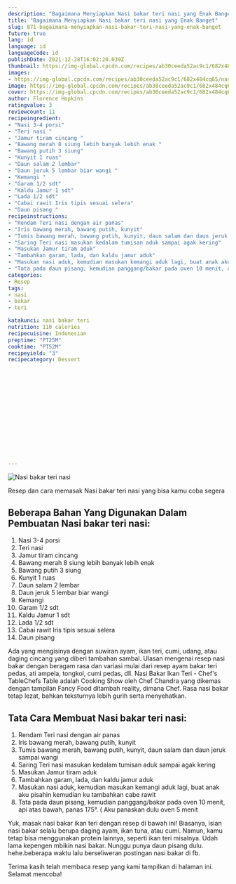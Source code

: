 ```yaml
---
description: "Bagaimana Menyiapkan Nasi bakar teri nasi yang Enak Banget"
title: "Bagaimana Menyiapkan Nasi bakar teri nasi yang Enak Banget"
slug: 871-bagaimana-menyiapkan-nasi-bakar-teri-nasi-yang-enak-banget
future: true
lang: id
language: id
languageCode: id
publishDate: 2021-12-28T16:02:20.039Z 
thumbnail: https://img-global.cpcdn.com/recipes/ab30ceeda52ac9c1/682x484cq65/nasi-bakar-teri-nasi-foto-resep-utama.png
images:
- https://img-global.cpcdn.com/recipes/ab30ceeda52ac9c1/682x484cq65/nasi-bakar-teri-nasi-foto-resep-utama.png
image: https://img-global.cpcdn.com/recipes/ab30ceeda52ac9c1/682x484cq65/nasi-bakar-teri-nasi-foto-resep-utama.png
cover: https://img-global.cpcdn.com/recipes/ab30ceeda52ac9c1/682x484cq65/nasi-bakar-teri-nasi-foto-resep-utama.png
author: Florence Hopkins
ratingvalue: 3
reviewcount: 11
recipeingredient:
- "Nasi 3-4 porsi"
- "Teri nasi "
- "Jamur tiram cincang "
- "Bawang merah 8 siung lebih banyak lebih enak "
- "Bawang putih 3 siung"
- "Kunyit 1 ruas"
- "Daun salam 2 lembar"
- "Daun jeruk 5 lembar biar wangi "
- "Kemangi "
- "Garam 1/2 sdt"
- "Kaldu Jamur 1 sdt"
- "Lada 1/2 sdt"
- "Cabai rawit Iris tipis sesuai selera"
- "Daun pisang "
recipeinstructions:
- "Rendam Teri nasi dengan air panas"
- "Iris bawang merah, bawang putih, kunyit"
- "Tumis bawang merah, bawang putih, kunyit, daun salam dan daun jeruk sampai wangi"
- "Saring Teri nasi masukan kedalam tumisan aduk sampai agak kering"
- "Masukan Jamur tiram aduk"
- "Tambahkan garam, lada, dan kaldu jamur aduk"
- "Masukan nasi aduk, kemudian masukan kemangi aduk lagi, buat anak aku pisahin kemudian ku tambahkan cabe rawit"
- "Tata pada daun pisang, kemudian panggang/bakar pada oven 10 menit, api atas bawah, panas 175°. ( Aku panaskan dulu oven 5 menit"
categories:
- Resep
tags:
- nasi
- bakar
- teri

katakunci: nasi bakar teri 
nutrition: 110 calories
recipecuisine: Indonesian
preptime: "PT25M"
cooktime: "PT52M"
recipeyield: "3"
recipecategory: Dessert


     
    
    
    
    
    
    
    
    
    
    
      
    
---
```



![Nasi bakar teri nasi](https://img-global.cpcdn.com/recipes/ab30ceeda52ac9c1/682x484cq65/nasi-bakar-teri-nasi-foto-resep-utama.png)

Resep dan cara memasak  Nasi bakar teri nasi yang bisa kamu coba segera

<!--inarticleads1-->

## Beberapa Bahan Yang Digunakan Dalam Pembuatan Nasi bakar teri nasi:

1. Nasi 3-4 porsi
1. Teri nasi 
1. Jamur tiram cincang 
1. Bawang merah 8 siung lebih banyak lebih enak 
1. Bawang putih 3 siung
1. Kunyit 1 ruas
1. Daun salam 2 lembar
1. Daun jeruk 5 lembar biar wangi 
1. Kemangi 
1. Garam 1/2 sdt
1. Kaldu Jamur 1 sdt
1. Lada 1/2 sdt
1. Cabai rawit Iris tipis sesuai selera
1. Daun pisang 

Ada yang mengisinya dengan suwiran ayam, ikan teri, cumi, udang, atau daging cincang yang diberi tambahan sambal. Ulasan mengenai resep nasi bakar dengan beragam rasa dan variasi mulai dari resep ayam bakar teri pedas, ati ampela, tongkol, cumi pedas, dll. Nasi Bakar Ikan Teri - Chef&#39;s TableChefs Table adalah Cooking Show oleh Chef Chandra yang dikemas dengan tampilan Fancy Food ditambah reality, dimana Chef. Rasa nasi bakar tetap lezat, bahkan teksturnya lebih gurih serta menyehatkan. 

<!--inarticleads2-->

## Tata Cara Membuat Nasi bakar teri nasi:

1. Rendam Teri nasi dengan air panas
1. Iris bawang merah, bawang putih, kunyit
1. Tumis bawang merah, bawang putih, kunyit, daun salam dan daun jeruk sampai wangi
1. Saring Teri nasi masukan kedalam tumisan aduk sampai agak kering
1. Masukan Jamur tiram aduk
1. Tambahkan garam, lada, dan kaldu jamur aduk
1. Masukan nasi aduk, kemudian masukan kemangi aduk lagi, buat anak aku pisahin kemudian ku tambahkan cabe rawit
1. Tata pada daun pisang, kemudian panggang/bakar pada oven 10 menit, api atas bawah, panas 175°. ( Aku panaskan dulu oven 5 menit


Yuk, masak nasi bakar ikan teri dengan resep di bawah ini! Biasanya, isian nasi bakar selalu berupa daging ayam, ikan tuna, atau cumi. Namun, kamu tetap bisa menggunakan protein lainnya, seperti ikan teri misalnya. Udah lama kepengen mbikin nasi bakar. Nunggu punya daun pisang dulu. hehe.beberapa waktu lalu berseliweran postingan nasi bakar di fb. 

Terima kasih telah membaca resep yang kami tampilkan di halaman ini. Selamat mencoba!
